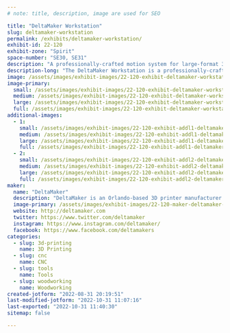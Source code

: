 ```yaml
---
# note: title, description, image are used for SEO

title: "DeltaMaker Workstation"
slug: deltamaker-workstation
permalink: /exhibits/deltamaker-workstation/
exhibit-id: 22-120
exhibit-zone: "Spirit"
space-number: "SE30, SE31"
description: "A professionally-crafted motion system for large-format 3D printing and 3D wood-carving. "
description-long: "The DeltaMaker Workstation is a professionally-crafted motion system which is at the heart of our large-format 3D printers and 3D wood-carving machines. The Workstation features a large work area, and interchangeable tools, allowing the machine to quickly change from 3D printing to CNC wood carving and a variety of other fabrication tasks."
image: /assets/images/exhibit-images/22-120-exhibit-deltamaker-workstation-mfo2021-large.jpg
image-primary: 
  small: /assets/images/exhibit-images/22-120-exhibit-deltamaker-workstation-mfo2021-small.jpg
  medium: /assets/images/exhibit-images/22-120-exhibit-deltamaker-workstation-mfo2021-medium.jpg
  large: /assets/images/exhibit-images/22-120-exhibit-deltamaker-workstation-mfo2021-large.jpg
  full: /assets/images/exhibit-images/22-120-exhibit-deltamaker-workstation-mfo2021-full.jpg
additional-images: 
  - 1:
    small: /assets/images/exhibit-images/22-120-exhibit-addl1-deltamaker-workstation-workstation-with-r2-small.jpg
    medium: /assets/images/exhibit-images/22-120-exhibit-addl1-deltamaker-workstation-workstation-with-r2-medium.jpg
    large: /assets/images/exhibit-images/22-120-exhibit-addl1-deltamaker-workstation-workstation-with-r2-large.jpg
    full: /assets/images/exhibit-images/22-120-exhibit-addl1-deltamaker-workstation-workstation-with-r2-full.jpg
  - 2:
    small: /assets/images/exhibit-images/22-120-exhibit-addl2-deltamaker-workstation-workstatus-cnc-small.jpg
    medium: /assets/images/exhibit-images/22-120-exhibit-addl2-deltamaker-workstation-workstatus-cnc-medium.jpg
    large: /assets/images/exhibit-images/22-120-exhibit-addl2-deltamaker-workstation-workstatus-cnc-large.jpg
    full: /assets/images/exhibit-images/22-120-exhibit-addl2-deltamaker-workstation-workstatus-cnc-full.jpg
maker: 
  name: "DeltaMaker"
  description: "DeltaMaker is an Orlando-based 3D printer manufacturer that builds professionally-crafted 3D printers and motion systems for makers, educators, and businesses."
  image-primary: /assets/images/exhibit-images/22-120-maker-deltamaker-workstation-deltamaker-logo-3d-printers-circle-web-medium.png
  website: http://deltamaker.com
  twitter: https://www.twitter.com/deltamaker
  instagram: https://www.instagram.com/deltamaker/
  facebook: https://www.facebook.com/deltamakers
categories: 
  - slug: 3d-printing
    name: 3D Printing
  - slug: cnc
    name: CNC
  - slug: tools
    name: Tools
  - slug: woodworking
    name: Woodworking
created-jotform: "2022-08-31 20:19:51"
last-modified-jotform: "2022-10-31 11:07:16"
last-exported: "2022-10-31 11:40:30"
sitemap: false

---
```

